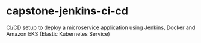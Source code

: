 # capstone-jenkins-ci-cd
CI/CD setup to deploy a microservice application using Jenkins, Docker and Amazon EKS (Elastic Kubernetes Service)

